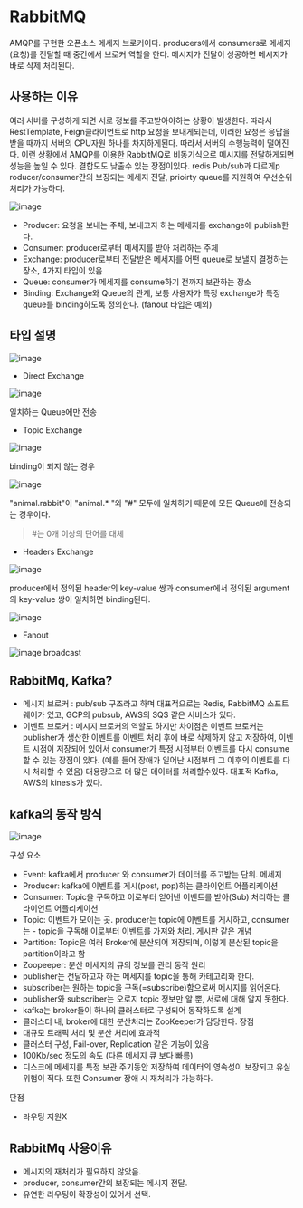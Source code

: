 # RabbitMQ

AMQP를 구현한 오픈소스 메세지 브로커이다. producers에서 consumers로 메세지(요청)를 전달할 때 중간에서 브로커 역할을 한다. 메시지가 전달이 성공하면 메시지가 바로 삭제 처리된다.

## 사용하는 이유
여러 서버를 구성하게 되면 서로 정보를 주고받아야하는 상황이 발생한다. 따라서 RestTemplate, Feign클라이언트로 http 요청을 보내게되는데, 이러한 요청은 응답을 받을 때까지 서버의 CPU자원 하나를 차지하게된다. 따라서 서버의 수행능력이 떨어진다. 이런 상황에서 AMQP를 이용한 RabbitMQ로 비동기식으로 메시지를 전달하게되면 성능을 높일 수 있다. 결합도도 낮출수 있는 장점이있다. redis Pub/sub과 다르게p roducer/consumer간의 보장되는 메세지 전달, prioirty queue를 지원하여 우선순위 처리가 가능하다. 

![image](https://github.com/user-attachments/assets/e775b25c-335f-4753-a4c7-17ac8549ffb9)
- Producer: 요청을 보내는 주체, 보내고자 하는 메세지를 exchange에 publish한다.
- Consumer: producer로부터 메세지를 받아 처리하는 주체
- Exchange: producer로부터 전달받은 메세지를 어떤 queue로 보낼지 결정하는 장소, 4가지 타입이 있음
- Queue: consumer가 메세지를 consume하기 전까지 보관하는 장소
- Binding: Exchange와 Queue의 관계, 보통 사용자가 특정 exchange가 특정 queue를 binding하도록 정의한다. (fanout 타입은 예외)


## 타입 설명
![image](https://github.com/user-attachments/assets/5e127281-e3a1-4ef8-ba89-f376da5d497a)

- Direct Exchange

![image](https://github.com/user-attachments/assets/ed81d2a5-4085-4392-8cc9-7d3167a456e1)

일치하는 Queue에만 전송
- Topic Exchange

![image](https://github.com/user-attachments/assets/d3ce66ac-8e1a-4ace-a9b6-113b215282d6)

binding이 되지 않는 경우

![image](https://github.com/user-attachments/assets/74a34954-460c-4d8e-bfe9-73ed28b52ef0)

"animal.rabbit"이 "animal.* "와 "#" 모두에 일치하기 때문에 모든 Queue에 전송되는 경우이다.
> #는 0개 이상의 단어를 대체

- Headers Exchange

![image](https://github.com/user-attachments/assets/410a3ac0-070b-4166-b6c7-abf45ac58c6b)

producer에서 정의된 header의 key-value 쌍과 consumer에서 정의된 argument의 key-value 쌍이 일치하면 binding된다.

![image](https://github.com/user-attachments/assets/74c16f63-4987-42ea-b3f9-68484462daae)


- Fanout

![image](https://github.com/user-attachments/assets/017eb90d-9fe4-4813-b30c-2110bc063b62)
broadcast

## RabbitMq, Kafka?
- 메시지 브로커 : pub/sub 구조라고 하며 대표적으로는 Redis, RabbitMQ 소프트웨어가 있고, GCP의 pubsub, AWS의 SQS 같은 서비스가 있다.
- 이벤트 브로커 : 메시지 브로커의 역할도 하지만 차이점은 이벤트 브로커는 publisher가 생산한 이벤트를 이벤트 처리 후에 바로 삭제하지 않고 저장하여, 이벤트 시점이 저장되어 있어서 consumer가 특정 시점부터 이벤트를 다시 consume 할 수 있는 장점이 있다. (예를 들어 장애가 일어난 시점부터 그 이후의 이벤트를 다시 처리할 수 있음) 대용량으로 더 많은 데이터를 처리할수있다. 대표적 Kafka, AWS의 kinesis가 있다.

## kafka의 동작 방식

![image](https://github.com/user-attachments/assets/07b82939-9bf7-49cc-b97a-595bbf7b9412)

구성 요소
- Event: kafka에서 producer 와 consumer가 데이터를 주고받는 단위. 메세지
- Producer: kafka에 이벤트를 게시(post, pop)하는 클라이언트 어플리케이션
- Consumer: Topic을 구독하고 이로부터 얻어낸 이벤트를 받아(Sub) 처리하는 클라이언트 어플리케이션
- Topic: 이벤트가 모이는 곳. producer는 topic에 이벤트를 게시하고, consumer는 - topic을 구독해 이로부터 이벤트를 가져와 처리. 게시판 같은 개념
- Partition: Topic은 여러 Broker에 분산되어 저장되며, 이렇게 분산된 topic을 partition이라고 함
- Zoopeeper: 분산 메세지의 큐의 정보를 관리
동작 원리
- publisher는 전달하고자 하는 메세지를 topic을 통해 카테고리화 한다.
- subscriber는 원하는 topic을 구독(=subscribe)함으로써 메시지를 읽어온다.
- publisher와 subscriber는 오로지 topic 정보만 알 뿐, 서로에 대해 알지 못한다.
- kafka는 broker들이 하나의 클러스터로 구성되어 동작하도록 설계
- 클러스터 내, broker에 대한 분산처리는 ZooKeeper가 담당한다.
장점
- 대규모 트래픽 처리 및 분산 처리에 효과적
- 클러스터 구성, Fail-over, Replication 같은 기능이 있음
- 100Kb/sec 정도의 속도 (다른 메세지 큐 보다 빠름)
- 디스크에 메세지를 특정 보관 주기동안 저장하여 데이터의 영속성이 보장되고 유실 위험이 적다. 또한 Consumer 장애 시 재처리가 가능하다.

단점
- 라우팅 지원X

## RabbitMq 사용이유
- 메시지의 재처리가 필요하지 않았음.
- producer, consumer간의 보장되는 메시지 전달.
- 유연한 라우팅이 확장성이 있어서 선택.
